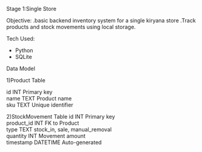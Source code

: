 Stage 1:Single Store 

Objective:
.basic backend inventory system for a single kiryana store
.Track products and stock movements using local storage.

 Tech Used:
- Python
- SQLite 

Data Model

1)Product Table       

id      INT      Primary key           
name    TEXT     Product name          
sku     TEXT     Unique identifier     

2)StockMovement Table
id            INT        Primary key                           
product_id    INT        FK to Product                         
type          TEXT       stock_in, sale, manual_removal        
quantity      INT        Movement amount                       
timestamp     DATETIME   Auto-generated                       



